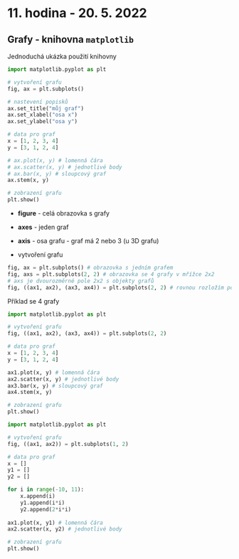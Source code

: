 # 11. hodina - 20. 5. 2022

## Grafy - knihovna `matplotlib`

Jednoduchá ukázka použití knihovny
```python
import matplotlib.pyplot as plt

# vytvoření grafu
fig, ax = plt.subplots()

# nastevení popisků
ax.set_title("můj graf")
ax.set_xlabel("osa x")
ax.set_ylabel("osa y")

# data pro graf
x = [1, 2, 3, 4]
y = [3, 1, 2, 4]

# ax.plot(x, y) # lomenná čára
# ax.scatter(x, y) # jednotlivé body
# ax.bar(x, y) # sloupcový graf
ax.stem(x, y)

# zobrazení grafu
plt.show() 
```
- **figure** - celá obrazovka s grafy
- **axes** - jeden graf
- **axis** - osa grafu - graf má 2 nebo 3 (u 3D grafu)

- vytvoření grafu

```python
fig, ax = plt.subplots() # obrazovka s jedním grafem
fig, axs = plt.subplots(2, 2) # obrazovka se 4 grafy v mřížce 2x2
# axs je dvourozměrné pole 2x2 s objekty grafů
fig, ((ax1, ax2), (ax3, ax4)) = plt.subplots(2, 2) # rovnou rozložím pole na objekty
```
Příklad se 4 grafy
```python
import matplotlib.pyplot as plt

# vytvoření grafu
fig, ((ax1, ax2), (ax3, ax4)) = plt.subplots(2, 2)

# data pro graf
x = [1, 2, 3, 4]
y = [3, 1, 2, 4]

ax1.plot(x, y) # lomenná čára
ax2.scatter(x, y) # jednotlivé body
ax3.bar(x, y) # sloupcový graf
ax4.stem(x, y)

# zobrazení grafu
plt.show() 

```
```python
import matplotlib.pyplot as plt

# vytvoření grafu
fig, ((ax1, ax2)) = plt.subplots(1, 2)

# data pro graf
x = []
y1 = []
y2 = []

for i in range(-10, 11):
    x.append(i)
    y1.append(i*i)
    y2.append(2*i*i)
    
ax1.plot(x, y1) # lomenná čára
ax2.scatter(x, y2) # jednotlivé body

# zobrazení grafu
plt.show() 
```
```python

```

